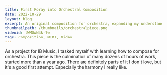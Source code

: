 ```yaml
---
title: First Foray into Orchestral Composition
date: 2022-10-29
layout: blog
excerpt: An original composition for orchestra, expanding my understanding of different insturments and their rolesa.
thumbnailpath: /thumbnails/orchestralpiece.png
videoid: tWMGwN4k-7w
tags: Composition, MIDI, Video
---
```


As a project for IB Music, I tasked myself with learning how to compose for orchestra. This piece is the culmination of many dozens of hours of work, started more than a year ago. There are definitely parts of it I don't love, but it's a good first attempt. Especially the harmony I really like.
